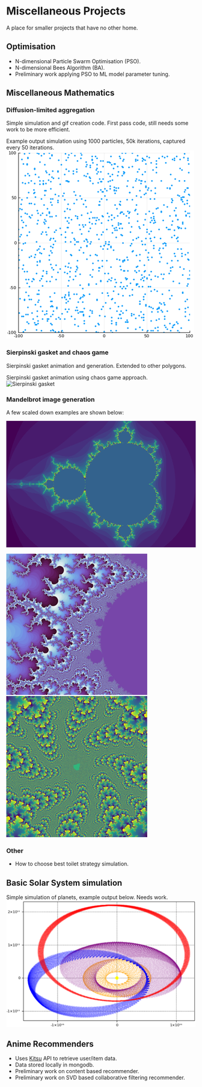 # Miscellaneous Projects
A place for smaller projects that have no other home.



## Optimisation
- N-dimensional Particle Swarm Optimisation (PSO).
- N-dimensional Bees Algorithm (BA).
- Preliminary work applying PSO to ML model parameter tuning.



## Miscellaneous Mathematics

### Diffusion-limited aggregation
Simple simulation and gif creation code. First pass code, still needs some work to be more efficient.

Example output simulation using 1000 particles, 50k iterations, captured every 50 iterations.
![Diffusion-limited aggregation][dla]

### Sierpinski gasket and chaos game
Sierpinski gasket animation and generation. Extended to other polygons.

Sierpinski gasket animation using chaos game approach.
![Sierpinski gasket][sierpinski_gasket]

### Mandelbrot image generation
A few scaled down examples are shown below:
<!-- ![Mandelbrot Set - base][mb_base]
![Mandelbrot Set - lightning][mb_lightning]
![Mandelbrot Set - spiral][mb_spiral] -->

<img src="https://github.com/rokkuran/miscellaneous/blob/master/math_misc/output/mandelbrot_750_500_100000_tmp.png" width="750" /> 

<img src="https://github.com/rokkuran/miscellaneous/blob/master/math_misc/output/mandelbrot_3000_3000_2000_lightning.png" width="375" /> <img src="https://github.com/rokkuran/miscellaneous/blob/master/math_misc/output/mandelbrot_3000_3000_2000_spiral1.png" width="375" />

### Other
- How to choose best toilet strategy simulation.



## Basic Solar System simulation
Simple simulation of planets, example output below. Needs work.
![planetary motion example][nbody_orbits]



## Anime Recommenders
- Uses [Kitsu][kitsu] API to retrieve user/item data.
- Data stored locally in mongodb.
- Preliminary work on content based recommender.
- Preliminary work on SVD based collaborative filtering recommender.



[kitsu]: kitsu.io

[dla]: https://github.com/rokkuran/miscellaneous/blob/master/math_misc/output/dla_1000_50000_-100_100.gif "Diffusion-limited aggregation."

[sierpinski_gasket]: https://github.com/rokkuran/miscellaneous/blob/master/math_misc/output/sierpinksi_gasket.gif "Sierpinski Gasket."

[mb_base]: https://github.com/rokkuran/miscellaneous/blob/master/math_misc/output/mandelbrot_750_500_100000_tmp.png "Mandelbrot Set."

[mb_lightning]: https://github.com/rokkuran/miscellaneous/blob/master/math_misc/output/mandelbrot_3000_3000_2000_lightning.png "Mandelbrot Image 'lightning'."

[mb_spiral]: https://github.com/rokkuran/miscellaneous/blob/master/math_misc/output/mandelbrot_3000_3000_2000_spiral1.png "Mandelbrot Image: 'spiral'."

[nbody_orbits]: https://github.com/rokkuran/miscellaneous/blob/master/nbody/output/orbits3.png "n-body example."
